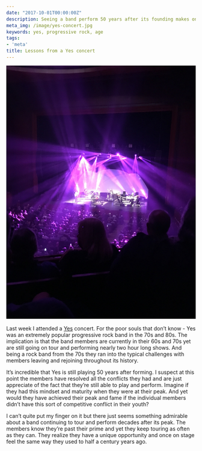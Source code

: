 ```yaml
---
date: "2017-10-01T00:00:00Z"
description: Seeing a band perform 50 years after its founding makes one think.
meta_img: /image/yes-concert.jpg
keywords: yes, progressive rock, age
tags:
- 'meta'
title: Lessons from a Yes concert
---
```



<img src="/image/yes-concert.jpg" alt="Yes concert" data-width="3024" data-height="4032" data-layout="responsive" />

Last week I attended a [Yes](https://en.wikipedia.org/wiki/Yes_(band)) concert. For the poor souls that don’t know - Yes was an extremely popular progressive rock band in the 70s and 80s. The implication is that the band members are currently in their 60s and 70s yet are still going on tour and performing nearly two hour long shows. And being a rock band from the 70s they ran into the typical challenges with members leaving and rejoining throughout its history.

It’s incredible that Yes is still playing 50 years after forming. I suspect at this point the members have resolved all the conflicts they had and are just appreciate of the fact that they’re still able to play and perform. Imagine if they had this mindset and maturity when they were at their peak. And yet would they have achieved their peak and fame if the individual members didn’t have this sort of competitive conflict in their youth?

I can’t quite put my finger on it but there just seems something admirable about a band continuing to tour and perform decades after its peak. The members know they’re past their prime and yet they keep touring as often as they can. They realize they have a unique opportunity and once on stage feel the same way they used to half a century years ago.
